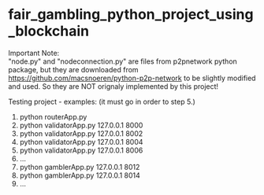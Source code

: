 # fair_gambling_python_project_using_blockchain
Important Note:    
"node.py" and "nodeconnection.py" are files from p2pnetwork python package, but they are downloaded from https://github.com/macsnoeren/python-p2p-network to be slightly modified and used. So they are NOT orignaly implemented by this project!

Testing project - examples: (it must go in order to step 5.)
1. python routerApp.py
2. python validatorApp.py 127.0.0.1 8000
3. python validatorApp.py 127.0.0.1 8002
4. python validatorApp.py 127.0.0.1 8004
5. python validatorApp.py 127.0.0.1 8006
6. ...
7. python gamblerApp.py 127.0.0.1 8012
8. python gamblerApp.py 127.0.0.1 8014
9. ...
